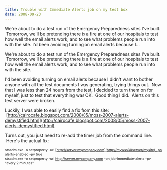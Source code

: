 ```yaml
---
title: Trouble with Immediate Alerts job on my test box
date: 2008-09-23
---
```


We're about to do a test run of the Emergency Preparedness sites I've built.  Tomorrow, we'll be pretending there is a fire at one of our hospitals to test how well the email alerts work, and to see what problems people run into with the site. I'd been avoiding turning on email alerts because I…


<!-- end -->

<div dir="ltr">We're about to do a test run of the Emergency Preparedness sites I've built.  Tomorrow, we'll be pretending there is a fire at one of our hospitals to test how well the email alerts work, and to see what problems people run into with the site.



I'd been avoiding turning on email alerts because I didn't want to bother anyone with all the test documents I was generating, trying things out.  Now that I was less than 24 hours from the test, I decided to turn them on for myself, just to test that everything was OK.  Good thing I did.  Alerts on this test server were broken.

Luckily, I was able to easily find a fix from this site:  [http://cairocafe.blogspot.com/2008/05/moss-2007-alerts-demystified.html](http://cairocafe.blogspot.com/2008/05/moss-2007-alerts-demystified.html)

Turns out, you just need to re-add the timer job from the command line.  Here's the actual fix:



<span style="font-size: 78%;">stsadm.exe -o setproperty -url [http://server.mycompany.com](http://mywss30server/mysite) -pn alerts-enabled -pv true  
 </span><span style="font-size: 78%;">stsadm.exe -o setproperty -url </span>[<span style="font-size: 78%;">http://server.mycompany.com</span>](http://mywss30server/mysite)<span style="font-size: 78%;"> -pn job-immediate-alerts -pv "every 2 minutes"</span>

<span style="font-size: 10px;">  
</span>

<span style="font-size: 10px;">  
</span>




